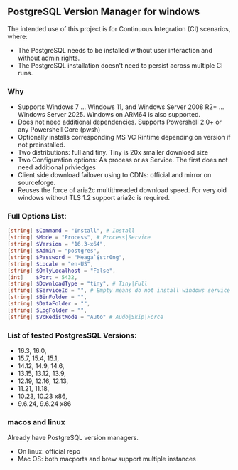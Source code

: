 ## PostgreSQL Version Manager for windows
The intended use of this project is for Continuous Integration (CI) scenarios, where:
- The PostgreSQL needs to be installed without user interaction and without admin rights.
- The PostgreSQL installation doesn't need to persist across multiple CI runs.

### Why
- Supports Windows 7 ... Windows 11, and Windows Server 2008 R2+ ... Windows Server 2025. Windows on ARM64 is also supported.
- Does not need additional dependencies. Supports Powershell 2.0+ or any Powershell Core (pwsh)
- Optionally installs corresponding MS VC Rintime depending on version if not preinstalled.
- Two distributions: full and tiny. Tiny is 20x smaller download size
- Two Configuration options: As process or as Service. The first does not need additional priviedges
- Client side download failover using to CDNs: official and mirror on sourceforge.
- Reuses the force of aria2c multithreaded download speed. For very old windows without TLS 1.2 support aria2c is required.

### Full Options List:
```powershell
[string] $Command = "Install", # Install
[string] $Mode = "Process", # Process|Service
[string] $Version = "16.3-x64",
[string] $Admin = "postgres",
[string] $Password = "Meaga`$str0ng",
[string] $Locale = "en-US",
[string] $OnlyLocalhost = "False",
[int]    $Port = 5432,
[string] $DownloadType = "tiny", # Tiny|Full
[string] $ServiceId = "", # Empty means do not install windows service
[string] $BinFolder = "",
[string] $DataFolder = "",
[string] $LogFolder = "",
[string] $VcRedistMode = "Auto" # Audo|Skip|Force
```

### List of tested PostgresSQL Versions:
 - 16.3, 16.0,
 - 15.7, 15.4, 15.1,
 - 14.12, 14.9, 14.6,
 - 13.15, 13.12, 13.9,
 - 12.19, 12.16, 12.13,
 - 11.21, 11.18,
 - 10.23, 10.23 x86,
 - 9.6.24, 9.6.24 x86

### macos and linux
Already have PostgreSQL version managers.
- On linux: official repo
- Mac OS: both macports and brew support multiple instances
